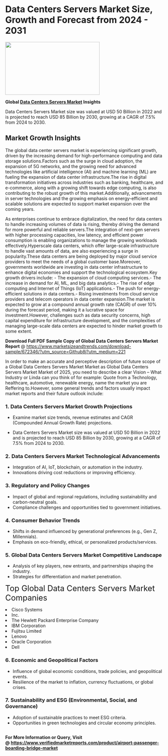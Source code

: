 <H1>Data Centers Servers Market Size, Growth and Forecast from 2024 - 2031</H1><img class="aligncenter size-medium wp-image-584254" src="https://thirdeyenews.in/wp-content/uploads/2024/09/Global-Market-Research-300x168.jpeg" alt="" width="300" height="168" /><p><strong>Global&nbsp;<a href="https://www.marketsizeandtrends.com/download-sample/672346/?utm_source=Github8j?utm_medium=221">Data Centers Servers Market</a> Insights</strong></p><p>Data Centers Servers Market size was valued at USD 50 Billion in 2022 and is projected to reach USD 85 Billion by 2030, growing at a CAGR of 7.5% from 2024 to 2030.</p><p><h2>Market Growth Insights</h2> <p>The global data center servers market is experiencing significant growth, driven by the increasing demand for high-performance computing and data storage solutions.Factors such as the surge in cloud adoption, the expansion of 5G networks, and the growing need for advanced technologies like artificial intelligence (AI) and machine learning (ML) are fueling the expansion of data center infrastructure.The rise in digital transformation initiatives across industries such as banking, healthcare, and e-commerce, along with a growing shift towards edge computing, is also contributing to the robust growth of this market.Additionally, advancements in server technologies and the growing emphasis on energy-efficient and scalable solutions are expected to support market expansion over the coming years.</p> <p>As enterprises continue to embrace digitalization, the need for data centers to handle increasing volumes of data is rising, thereby driving the demand for more powerful and reliable servers.The integration of next-gen servers with higher processing capacities, low latency, and efficient power consumption is enabling organizations to manage the growing workloads effectively.Hyperscale data centers, which offer large-scale infrastructure to handle vast amounts of data, are also experiencing a surge in popularity.These data centers are being deployed by major cloud service providers to meet the needs of a global customer base.Moreover, governments worldwide are investing in data center infrastructure to enhance digital economies and support the technological ecosystem.Key growth drivers include: - The expansion of cloud computing services.- The increase in demand for AI, ML, and big data analytics.- The rise of edge computing and Internet of Things (IoT) applications.- The push for energy-efficient solutions in data centers.- Rising investments from cloud service providers and telecom operators in data center expansion.The market is expected to grow at a compound annual growth rate (CAGR) of over 10% during the forecast period, making it a lucrative space for investment.However, challenges such as data security concerns, high capital expenditure for infrastructure development, and the complexities of managing large-scale data centers are expected to hinder market growth to some extent.</p><p><span class=""><strong>Download Full PDF Sample Copy of Global Data Centers Servers Market Report</strong> @ <a href="https://www.marketsizeandtrends.com/download-sample/672346/?utm_source=Github8j?utm_medium=221" target="_blank">https://www.marketsizeandtrends.com/download-sample/672346/?utm_source=Github8j?utm_medium=221</a></span></p><p>In order to make an accurate and perceptive description of future scope of a Global&nbsp;Data Centers Servers Market Market as Global&nbsp;Data Centers Servers Market Market of 2025, you need to describe a clear Vision &ndash; What Industry or Linda can you think of for example: Quote from a Technology, healthcare, automotive, renewable energy, name the market you are Reffering to.However, some general trends and factors usually impact market reports and their future outlook include:</p><h3>1.&nbsp;<strong>Data Centers Servers Market Growth Projections</strong></h3><ul><li>Examine market size trends, revenue estimates and CAGR (Compounded Annual Growth Rate) projections.</li><li><p>Data Centers Servers Market size was valued at USD 50 Billion in 2022 and is projected to reach USD 85 Billion by 2030, growing at a CAGR of 7.5% from 2024 to 2030.</p></li></ul><h3>2.&nbsp;<strong>Data Centers Servers Market Technological Advancements</strong></h3><ul><li>Integration of AI, IoT, blockchain, or automation in the industry.</li><li>Innovations driving cost reductions or improving efficiency.</li></ul><h3>3.&nbsp;<strong>Regulatory and Policy Changes</strong></h3><ul><li>Impact of global and regional regulations, including sustainability and carbon-neutral goals.</li><li>Compliance challenges and opportunities tied to government initiatives.</li></ul><h3>4.&nbsp;<strong>Consumer Behavior Trends</strong></h3><ul><li>Shifts in demand influenced by generational preferences (e.g., Gen Z, Millennials).</li><li>Emphasis on eco-friendly, ethical, or personalized products/services.</li></ul><h3>5.&nbsp;<strong>Global Data Centers Servers Market Competitive Landscape</strong></h3><ul><li>Analysis of key players, new entrants, and partnerships shaping the industry.</li><li>Strategies for differentiation and market penetration.</li></ul><p data-pm-slice="1 1 []"><span style="color: inherit; font-family: inherit; font-size: 25px;">Top Global Data Centers Servers Market Companies</span></p><div class="" data-test-id=""><p><li>Cisco Systems</li><li> Inc.</li><li> The Hewlett Packard Enterprise Company</li><li> IBM Corporation</li><li> Fujitsu Limited</li><li> Lenovo</li><li> Oracle Corporation</li><li> Dell</li></p></div><h3>6.&nbsp;<strong>Economic and Geopolitical Factors</strong></h3><ul><li>Influence of global economic conditions, trade policies, and geopolitical events.</li><li>Resilience of the market to inflation, currency fluctuations, or global crises.</li></ul><h3>7.&nbsp;<strong>Sustainability and ESG (Environmental, Social, and Governance)</strong></h3><ul><li>Adoption of sustainable practices to meet ESG criteria.</li><li>Opportunities in green technologies and circular economy principles.</li></ul><h2><strong style="font-size: 14px;">For More Information or Query, Visit @&nbsp;</strong><a style="background-color: #ffffff; font-size: 14px;" href="https://www.marketsizeandtrends.com/report/data-centers-servers-market/" target="_blank">https://www.verifiedmarketreports.com/product/airport-passenger-boarding-bridge-market</a></h2>
